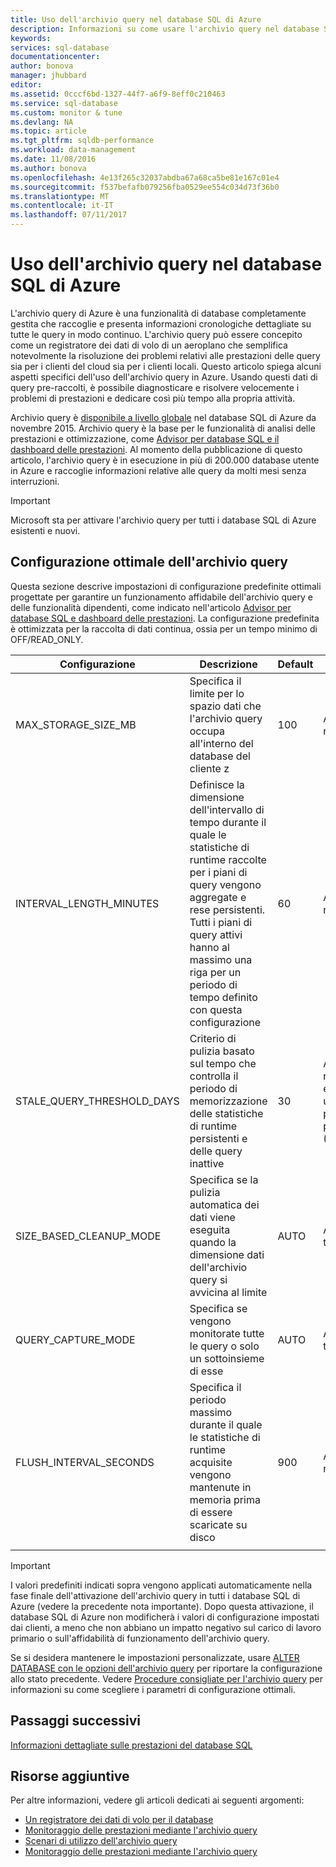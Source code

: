 ```yaml
---
title: Uso dell'archivio query nel database SQL di Azure
description: Informazioni su come usare l'archivio query nel database SQL di Azure
keywords: 
services: sql-database
documentationcenter: 
author: bonova
manager: jhubbard
editor: 
ms.assetid: 0cccf6bd-1327-44f7-a6f9-8eff0c210463
ms.service: sql-database
ms.custom: monitor & tune
ms.devlang: NA
ms.topic: article
ms.tgt_pltfrm: sqldb-performance
ms.workload: data-management
ms.date: 11/08/2016
ms.author: bonova
ms.openlocfilehash: 4e13f265c32037abdba67a68ca5be81e167c01e4
ms.sourcegitcommit: f537befafb079256fba0529ee554c034d73f36b0
ms.translationtype: MT
ms.contentlocale: it-IT
ms.lasthandoff: 07/11/2017
---
```

# <a name="operating-the-query-store-in-azure-sql-database"></a>Uso dell'archivio query nel database SQL di Azure
L'archivio query di Azure è una funzionalità di database completamente gestita che raccoglie e presenta informazioni cronologiche dettagliate su tutte le query in modo continuo. L'archivio query può essere concepito come un registratore dei dati di volo di un aeroplano che semplifica notevolmente la risoluzione dei problemi relativi alle prestazioni delle query sia per i clienti del cloud sia per i clienti locali. Questo articolo spiega alcuni aspetti specifici dell'uso dell'archivio query in Azure. Usando questi dati di query pre-raccolti, è possibile diagnosticare e risolvere velocemente i problemi di prestazioni e dedicare così più tempo alla propria attività. 

Archivio query è [disponibile a livello globale](https://azure.microsoft.com/updates/general-availability-azure-sql-database-query-store/) nel database SQL di Azure da novembre 2015. Archivio query è la base per le funzionalità di analisi delle prestazioni e ottimizzazione, come [Advisor per database SQL e il dashboard delle prestazioni](https://azure.microsoft.com/updates/sqldatabaseadvisorga/). Al momento della pubblicazione di questo articolo, l'archivio query è in esecuzione in più di 200.000 database utente in Azure e raccoglie informazioni relative alle query da molti mesi senza interruzioni.

> [!IMPORTANT]
> Microsoft sta per attivare l'archivio query per tutti i database SQL di Azure esistenti e nuovi. 
> 
> 

## <a name="optimal-query-store-configuration"></a>Configurazione ottimale dell'archivio query
Questa sezione descrive impostazioni di configurazione predefinite ottimali progettate per garantire un funzionamento affidabile dell'archivio query e delle funzionalità dipendenti, come indicato nell'articolo [Advisor per database SQL e dashboard delle prestazioni](https://azure.microsoft.com/updates/sqldatabaseadvisorga/). La configurazione predefinita è ottimizzata per la raccolta di dati continua, ossia per un tempo minimo di OFF/READ_ONLY.

| Configurazione | Descrizione | Default | Commento |
| --- | --- | --- | --- |
| MAX_STORAGE_SIZE_MB |Specifica il limite per lo spazio dati che l'archivio query occupa all'interno del database del cliente z |100 |Applicato per i nuovi database |
| INTERVAL_LENGTH_MINUTES |Definisce la dimensione dell'intervallo di tempo durante il quale le statistiche di runtime raccolte per i piani di query vengono aggregate e rese persistenti. Tutti i piani di query attivi hanno al massimo una riga per un periodo di tempo definito con questa configurazione |60 |Applicato per i nuovi database |
| STALE_QUERY_THRESHOLD_DAYS |Criterio di pulizia basato sul tempo che controlla il periodo di memorizzazione delle statistiche di runtime persistenti e delle query inattive |30 |Applicato per i nuovi database e i database con un'impostazione predefinita precedente (367) |
| SIZE_BASED_CLEANUP_MODE |Specifica se la pulizia automatica dei dati viene eseguita quando la dimensione dati dell'archivio query si avvicina al limite |AUTO |Applicato per tutti i database |
| QUERY_CAPTURE_MODE |Specifica se vengono monitorate tutte le query o solo un sottoinsieme di esse |AUTO |Applicato per tutti i database |
| FLUSH_INTERVAL_SECONDS |Specifica il periodo massimo durante il quale le statistiche di runtime acquisite vengono mantenute in memoria prima di essere scaricate su disco |900 |Applicato per i nuovi database |
|  | | | |

> [!IMPORTANT]
> I valori predefiniti indicati sopra vengono applicati automaticamente nella fase finale dell'attivazione dell'archivio query in tutti i database SQL di Azure (vedere la precedente nota importante). Dopo questa attivazione, il database SQL di Azure non modificherà i valori di configurazione impostati dai clienti, a meno che non abbiano un impatto negativo sul carico di lavoro primario o sull'affidabilità di funzionamento dell'archivio query.
> 
> 

Se si desidera mantenere le impostazioni personalizzate, usare [ALTER DATABASE con le opzioni dell'archivio query](https://msdn.microsoft.com/library/bb522682.aspx) per riportare la configurazione allo stato precedente. Vedere [Procedure consigliate per l'archivio query](https://msdn.microsoft.com/library/mt604821.aspx) per informazioni su come scegliere i parametri di configurazione ottimali.

## <a name="next-steps"></a>Passaggi successivi
[Informazioni dettagliate sulle prestazioni del database SQL](sql-database-performance.md)

## <a name="additional-resources"></a>Risorse aggiuntive
Per altre informazioni, vedere gli articoli dedicati ai seguenti argomenti:

* [Un registratore dei dati di volo per il database](https://azure.microsoft.com/blog/query-store-a-flight-data-recorder-for-your-database) 
* [Monitoraggio delle prestazioni mediante l'archivio query](https://msdn.microsoft.com/library/dn817826.aspx)
* [Scenari di utilizzo dell'archivio query](https://msdn.microsoft.com/library/mt614796.aspx)
* [Monitoraggio delle prestazioni mediante l'archivio query](https://msdn.microsoft.com/library/dn817826.aspx) 

